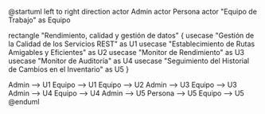 @startuml
left to right direction
actor Admin
actor Persona
actor "Equipo de Trabajo" as Equipo

rectangle "Rendimiento, calidad y gestión de datos" {
    usecase "Gestión de la Calidad de los Servicios REST" as U1
    usecase "Establecimiento de Rutas Amigables y Eficientes" as U2
    usecase "Monitor de Rendimiento" as U3
    usecase "Monitor de Auditoría" as U4
    usecase "Seguimiento del Historial de Cambios en el Inventario" as U5
}

Admin --> U1
Equipo --> U1
Equipo --> U2
Admin --> U3
Equipo --> U3
Admin --> U4
Equipo --> U4
Admin --> U5
Persona --> U5
Equipo --> U5
@enduml
